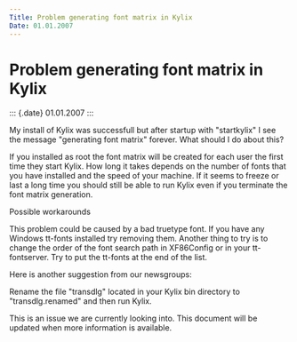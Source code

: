 ```yaml
---
Title: Problem generating font matrix in Kylix
Date: 01.01.2007
---
```



Problem generating font matrix in Kylix
=======================================

::: {.date}
01.01.2007
:::

My install of Kylix was successfull but after startup with
"startkylix" I see the message "generating font matrix" forever.
What should I do about this?

If you installed as root the font matrix will be created for each user
the first time they start Kylix. How long it takes depends on the number
of fonts that you have installed and the speed of your machine. If it
seems to freeze or last a long time you should still be able to run
Kylix even if you terminate the font matrix generation.

Possible workarounds

This problem could be caused by a bad truetype font. If you have any
Windows tt-fonts installed try removing them. Another thing to try is to
change the order of the font search path in XF86Config or in your
tt-fontserver. Try to put the tt-fonts at the end of the list.

Here is another suggestion from our newsgroups:

Rename the file "transdlg" located in your Kylix bin directory to
"transdlg.renamed" and then run Kylix.

This is an issue we are currently looking into. This document will be
updated when more information is available.
